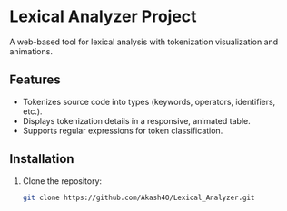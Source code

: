 # Lexical Analyzer Project

A web-based tool for lexical analysis with tokenization visualization and animations.

## Features
- Tokenizes source code into types (keywords, operators, identifiers, etc.).
- Displays tokenization details in a responsive, animated table.
- Supports regular expressions for token classification.

## Installation
1. Clone the repository:
   ```bash
   git clone https://github.com/Akash4O/Lexical_Analyzer.git
